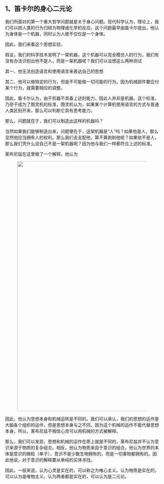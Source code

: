 <h2>1、笛卡尔的身心二元论</h2><p>我们所面对的第一个重大哲学问题就是关于身心问题。现代科学认为，理论上，我们可以把人类的行为归结为物理或化学的反应。这个问题最早由笛卡尔提出，他认为身体是一个机器，同时认为人绝不仅仅是一个身体。</p><p>因此，我们来看这个思想实验，</p><p>假设，我们的科学技术发明了一架机器，这个机器可以完全模仿人的行为，我们有没有办法识别出他不是人，而是一架机器呢？我们可以设想这么两种测试</p><p>其一、他无法创造语言和使用语言来表达自己的思想</p><p>其二、他可以做特定的行为，但是不可能做一切可能的行为。因为机械部件要应付某个行为，就需要相应的调整。</p><p>因此，笛卡尔认为，由于机器不具备上述的能力，因此人并非是机器。这个标准，乃至于成为了图灵机的标准，图灵机认为，如果某个计算机使用语言的方式与普通人类区别开来，那么可以判断它具有思考能力。</p><p>那么，问题就在于，我们可以制造出这样的机器吗？</p><p>当然如果我们能够制造出来，问题便在于，这架机器是“人”吗？如果他是人，那么显然他应当拥有人的权利。那么我们去支配他，算不算剥削他呢？如果他不是人，那么我们凭什么说自己不是一架机器呢？因为他与我们一样都符合上述的标准。</p><p>莱布尼兹在这里做了一个解释，他认为</p><figure data-size="normal"><img src="https://pic1.zhimg.com/v2-f9c4e4f635c40ac5345fbabba4d52ec8_b.jpg" data-caption="" data-size="normal" data-rawwidth="816" data-rawheight="282" class="origin_image zh-lightbox-thumb" width="816" data-original="https://pic1.zhimg.com/v2-f9c4e4f635c40ac5345fbabba4d52ec8_r.jpg"/></figure><p>因此，他认为思想本身和机械运转是不同的。我们可以承认，我们的思想的运作是大脑各个组织的运作，但是思想本身与之不同。因为这个机械的运作不能代替思想本身。所以，莱布尼兹不相信心灵可以用机械的方式被解释。</p><p>那么，我们可以发现，思想和机械的运作在质上就是不同的，莱布尼兹并不认为意识来源于物质的复杂组合。相反，他认为物质来自于意识的组合。他认为世界的本体是意识的微粒（单子），意识不是少数生物拥有的，而是一切事物都拥有的。因此他说，对于意识的解释要从单纯的实体寻找。</p><p>因此，一般来说，认为心灵是实在的，可以称之为唯心主义。认为物质是实在的，可以认为是唯物主义。认为两者都是实在的，可以认为是二元论。</p><p></p>